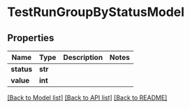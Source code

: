 # TestRunGroupByStatusModel


## Properties
Name | Type | Description | Notes
------------ | ------------- | ------------- | -------------
**status** | **str** |  | 
**value** | **int** |  | 

[[Back to Model list]](../README.md#documentation-for-models) [[Back to API list]](../README.md#documentation-for-api-endpoints) [[Back to README]](../README.md)


